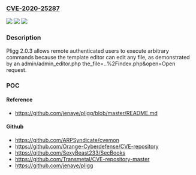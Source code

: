 ### [CVE-2020-25287](https://cve.mitre.org/cgi-bin/cvename.cgi?name=CVE-2020-25287)
![](https://img.shields.io/static/v1?label=Product&message=n%2Fa&color=blue)
![](https://img.shields.io/static/v1?label=Version&message=n%2Fa&color=blue)
![](https://img.shields.io/static/v1?label=Vulnerability&message=n%2Fa&color=brighgreen)

### Description

Pligg 2.0.3 allows remote authenticated users to execute arbitrary commands because the template editor can edit any file, as demonstrated by an admin/admin_editor.php the_file=..%2Findex.php&open=Open request.

### POC

#### Reference
- https://github.com/jenaye/pligg/blob/master/README.md

#### Github
- https://github.com/ARPSyndicate/cvemon
- https://github.com/Orange-Cyberdefense/CVE-repository
- https://github.com/SexyBeast233/SecBooks
- https://github.com/Transmetal/CVE-repository-master
- https://github.com/jenaye/pligg

